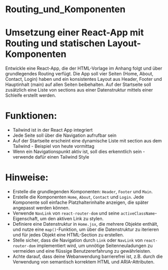 # Routing_und_Komponenten
# Umsetzung einer React-App mit Routing und statischen Layout-Komponenten

Entwickle eine React-App, die der HTML-Vorlage im Anhang folgt und über grundlegendes Routing verfügt. Die App soll vier Seiten (Home, About, Contact, Login) haben und ein konsistentes Layout aus Header, Footer und Hauptinhalt (main) auf allen Seiten beibehalten. Auf der Startseite soll zusätzlich eine Liste von sections aus einer Datenstruktur mittels einer Schleife erstellt werden.

# Funktionen:
- Tailwind ist in der React App integriert
- Jede Seite soll über die Navigation aufrufbar sein
- Auf der Startseite erscheint eine dynamische Liste mit section aus dem Tailwind - Beispiel von heute vormittag
- Wenn ein Navigationspunkt aktiv ist, soll dies erkenntlich sein - verwende dafür einen Tailwind Style
# Hinweise:
- Erstelle die grundlegenden Komponenten: `Header`, `Footer` und `Main`.
- Erstelle die Komponenten `Home`, `About`, `Contact` und `Login`. Jede Komponente soll einfache Platzhalterinhalte anzeigen, die später angepasst werden können.
- Verwende `NavLink` von `react-router-dom` und seine `activeClassName`-Eigenschaft, um den aktiven Link zu stylen.
- Definiere eine Datenstruktur in `Home.jsx`, die mehrere Objekte enthält, und nutze eine `map()`-Funktion, um über die Datenstruktur zu iterieren und für jedes Objekt eine HTML-Section zu erstellen.
- Stelle sicher, dass die Navigation durch `Link` oder `NavLink` von `react-router-dom` implementiert wird, um unnötige Seitenneuladungen zu vermeiden und eine flüssige Benutzererfahrung zu gewährleisten.
- Achte darauf, dass deine Webanwendung barrierefrei ist, z.B. durch die Verwendung von semantisch korrektem HTML und ARIA-Attributen.
